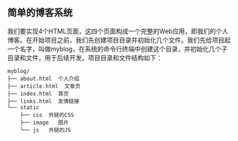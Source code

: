 ## 简单的博客系统

我们要实现4个HTML页面，这四个页面构成一个完整的Web应用，即我们的个人博客。在开始项目之前，我们先创建项目目录并初始化几个文件。我们先给项目起一个名字，叫做myblog，在系统的命令行终端中创建这个目录，并初始化几个子目录和文件，用于后续开发。项目目录和文件结构如下：

```
myblog/
├── about.html  个人介绍
├── article.html  文章页
├── index.html  首页
├── links.html  友情链接
└── static  
    ├── css  外链的CSS 
    ├── image   图片
    └── js   外链的JS
```
